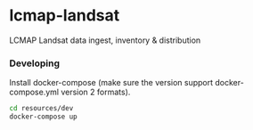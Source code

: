 # lcmap-landsat
LCMAP Landsat data ingest, inventory &amp; distribution

### Developing
Install docker-compose (make sure the version support docker-compose.yml version 2 formats).

```bash
cd resources/dev
docker-compose up
```
